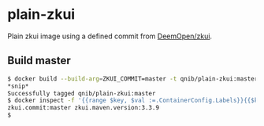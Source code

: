 # plain-zkui
Plain zkui image using a defined commit from [DeemOpen/zkui](https://github.com/DeemOpen/zkui).

## Build master

```bash
$ docker build --build-arg=ZKUI_COMMIT=master -t qnib/plain-zkui:master .
*snip*
Successfully tagged qnib/plain-zkui:master
$ docker inspect -f '{{range $key, $val :=.ContainerConfig.Labels}}{{$key}}:{{$val}} {{end}}' qnib/plain-zkui:master
zkui.commit:master zkui.maven.version:3.3.9
$
```
